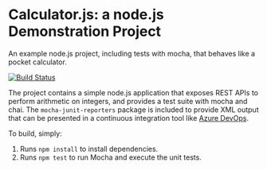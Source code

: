 Calculator.js: a node.js Demonstration Project
==============================================
An example node.js project, including tests with mocha, that behaves like
a pocket calculator.

[![Build Status](https://dev.azure.com/AzureLabsEGC/Integrating%20External%20Source%20Control%20with%20Azure%20Pipelines/_apis/build/status/egc2.calculator?branchName=master)](https://dev.azure.com/AzureLabsEGC/Integrating%20External%20Source%20Control%20with%20Azure%20Pipelines/_build/latest?definitionId=12&branchName=master)

The project contains a simple node.js application that exposes REST APIs
to perform arithmetic on integers, and provides a test suite with mocha
and chai.  The `mocha-junit-reporters` package is included to provide XML
output that can be presented in a continuous integration tool like
[Azure DevOps](https://azure.com/devops).

To build, simply:

1. Runs `npm install` to install dependencies.
2. Runs `npm test` to run Mocha and execute the unit tests.

